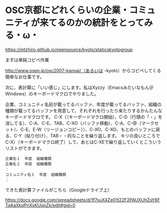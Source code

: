 # OSC京都にどれくらいの企業・コミュニティが来てるのかの統計をとってみる・ω・
https://mtzhiro.github.io/opensource/kyoto/staticskyotogroup

まずは単純コピペ作業

http://www.ospn.jp/osc2007-kansai/（あるいは -kyoto）からコピペしてくる簡単なお仕事です。

次に、表計算に「いい感じ」にします。私はXyzzy（Emacsみたいなもん＠Windows）のキーボードマクロでやりました。

企業、コミュニティ名前が載ってるバッファ、年度が載ってるバッファ、組織の種類が載ってるバッファを用意して、それぞれを行ったり来たりするかんたんなキーボードマクロです。
C-X（（キーボードマクロ開始）、C-D（行頭の「・」を消してる）、C-A、C-E、TAB、C-XO（バッファ移動）、C-A、C-@（マークセット）、C-E、E-W（リージョンコピー））、C-XO、C-XO、もとのバッファに戻る、C-Y（貼り付け）、TAB・・的なことを繰り返します。
キリの良いところでC-X）（キーボードマクロ終了）して、あとはC-XEで繰り返していくとこういうリストができます。

    企業名１  年度  組織種類
    企業名２  年度  組織種類
    ：
    コミュニティ名１  年度  組織種類
    ：

できた表計算ファイルがこちら（Googleドライブ上）

https://docs.google.com/spreadsheets/d/1f7suX4Ze01t22F2PAUXUhZsY6FTqAaXkqPnXsKUqnZk/edit#gid=0


